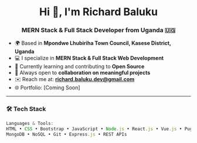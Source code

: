 <h1 align="center">Hi 👋, I'm Richard Baluku</h1>
<h3 align="center">MERN Stack & Full Stack Developer from Uganda 🇺🇬</h3>

<p align="center">
  
</p>

- 🌍 Based in **Mpondwe Lhubiriha Town Council, Kasese District, Uganda**
- 💻 I specialize in **MERN Stack & Full Stack Web Development**
- 🌱 Currently learning and contributing to **Open Source**
- 🤝 Always open to **collaboration on meaningful projects**
- ✉️ Reach me at: **richard.baluku.dev@gmail.com**
- 🌐 Portfolio: [Coming Soon]

---

### 🛠️ Tech Stack

```javascript
Languages & Tools:
HTML • CSS • Bootstrap • JavaScript • Node.js • React.js • Vue.js • Pug
MongoDB • NoSQL • Git • Express.js • REST APIs
